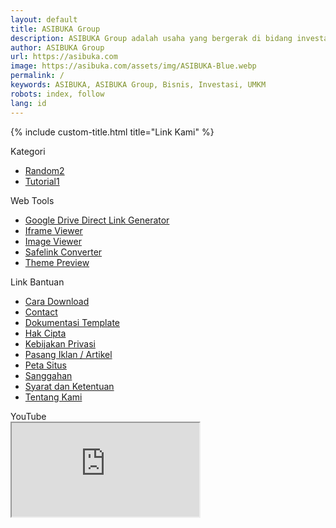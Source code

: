 ```yaml
---
layout: default
title: ASIBUKA Group
description: ASIBUKA Group adalah usaha yang bergerak di bidang investasi di bidang UMKM baik offline maupun online, berbasis teknologi ataupun konvensional.
author: ASIBUKA Group
url: https://asibuka.com
image: https://asibuka.com/assets/img/ASIBUKA-Blue.webp
permalink: /
keywords: ASIBUKA, ASIBUKA Group, Bisnis, Investasi, UMKM
robots: index, follow
lang: id
---
```

{% include custom-title.html title="Link Kami" %}
<aside aria-label="Widget Link Footer Sponsor" class="four-columns-wrapper our-link hide-on-print" id="our-link" itemscope="itemscope" itemtype="https://schema.org/WPSideBar">
<meta content="#our-link" itemprop="cssSelector">
<div class="four-columns-widget section" id="our-link-widget-1"><div class="widget Label" data-version="2" id="Label1"><div class="widgettitle">Kategori</div><div class="widget-content list-label-widget-content" itemscope="itemscope" itemtype="https://schema.org/ListItem"><ul aria-label="Kategori"><li><a class="label-name" href="https://maz-daily-id.blogspot.com/search/label/Random" itemprop="url" title="Random"><span itemprop="name alternateName">Random</span><span class="label-count">2</span></a></li><li><a class="label-name" href="https://maz-daily-id.blogspot.com/search/label/Tutorial" itemprop="url" title="Tutorial"><span itemprop="name alternateName">Tutorial</span><span class="label-count">1</span></a></li></ul></div></div></div><div class="four-columns-widget section" id="our-link-widget-2"><div class="widget LinkList" data-version="2" id="LinkList2"><div class="widgettitle">Web Tools</div><div class="widget-content"><ul aria-label="Web Tools" itemscope="itemscope" itemtype="https://schema.org/ListItem"><li><a href="/p/google-drive-direct-link-generator.html" itemprop="url" rel="nofollow noopener noreferrer" target="_blank" title="Google Drive Direct Link Generator"><span itemprop="name alternateName">Google Drive Direct Link Generator</span></a></li><li><a href="/p/iframe-viewer.html" itemprop="url" rel="nofollow noopener noreferrer" target="_blank" title="Iframe Viewer"><span itemprop="name alternateName">Iframe Viewer</span></a></li><li><a href="/p/image-viewer.html" itemprop="url" rel="nofollow noopener noreferrer" target="_blank" title="Image Viewer"><span itemprop="name alternateName">Image Viewer</span></a></li><li><a href="/p/safelink.html" itemprop="url" rel="nofollow noopener noreferrer" target="_blank" title="Safelink Converter"><span itemprop="name alternateName">Safelink Converter</span></a></li><li><a href="/p/preview.html" itemprop="url" rel="nofollow noopener noreferrer" target="_blank" title="Theme Preview"><span itemprop="name alternateName">Theme Preview</span></a></li></ul></div></div></div><div class="four-columns-widget section" id="our-link-widget-3"><div class="widget LinkList" data-version="2" id="LinkList3"><div class="widgettitle">Link Bantuan</div><div class="widget-content"><ul aria-label="Link Bantuan" itemscope="itemscope" itemtype="https://schema.org/ListItem"><li><a href="/p/how-to-download.html" itemprop="url" rel="nofollow noopener noreferrer" target="_blank" title="Cara Download"><span itemprop="name alternateName">Cara Download</span></a></li><li><a href="/p/contact.html" itemprop="url" rel="nofollow noopener noreferrer" target="_blank" title="Contact"><span itemprop="name alternateName">Contact</span></a></li><li><a href="/p/template-documentation.html" itemprop="url" rel="nofollow noopener noreferrer" target="_blank" title="Dokumentasi Template"><span itemprop="name alternateName">Dokumentasi Template</span></a></li><li><a href="/p/dmca.html" itemprop="url" rel="nofollow noopener noreferrer" target="_blank" title="Hak Cipta"><span itemprop="name alternateName">Hak Cipta</span></a></li><li><a href="/p/privacy-policy.html" itemprop="url" rel="nofollow noopener noreferrer" target="_blank" title="Kebijakan Privasi"><span itemprop="name alternateName">Kebijakan Privasi</span></a></li><li><a href="/p/blog-placement.html" itemprop="url" rel="nofollow noopener noreferrer" target="_blank" title="Pasang Iklan / Artikel"><span itemprop="name alternateName">Pasang Iklan / Artikel</span></a></li><li><a href="/p/sitemap.html" itemprop="url" rel="nofollow noopener noreferrer" target="_blank" title="Peta Situs"><span itemprop="name alternateName">Peta Situs</span></a></li><li><a href="/p/disclaimer.html" itemprop="url" rel="nofollow noopener noreferrer" target="_blank" title="Sanggahan"><span itemprop="name alternateName">Sanggahan</span></a></li><li><a href="/p/terms-and-conditions" itemprop="url" rel="nofollow noopener noreferrer" target="_blank" title="Syarat dan Ketentuan"><span itemprop="name alternateName">Syarat dan Ketentuan</span></a></li><li><a href="/p/tentang-kami.html" itemprop="url" rel="nofollow noopener noreferrer" target="_blank" title="Tentang Kami"><span itemprop="name alternateName">Tentang Kami</span></a></li></ul></div></div></div><div class="four-columns-widget section" id="our-link-widget-4"><div class="widget HTML" data-version="2" id="HTML10"><div class="widgettitle">YouTube</div><div class="widget-content"><div class="media-container landscape"><iframe class="media lazy loaded" data-src="https://www.youtube.com/embed/iEApBoa6IK4" src="https://www.youtube.com/embed/iEApBoa6IK4" title="YouTube"></iframe></div><amp-youtube data-videoid="iEApBoa6IK4" height="9" layout="responsive" width="16"></amp-youtube></div></div></div>
</aside>